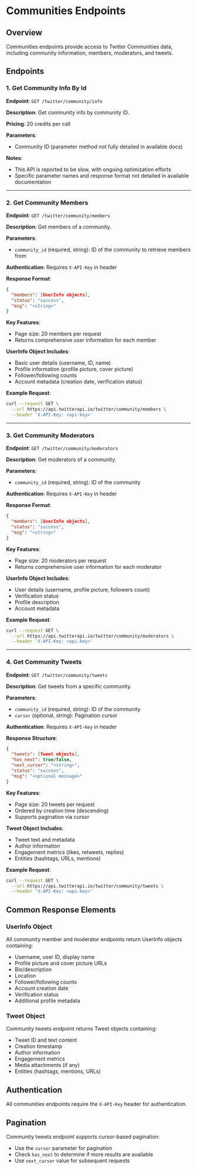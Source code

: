 # Communities Endpoints

## Overview
Communities endpoints provide access to Twitter Communities data, including community information, members, moderators, and tweets.

## Endpoints

### 1. Get Community Info By Id
**Endpoint**: `GET /twitter/community/info`

**Description**: Get community info by community ID.

**Pricing**: 20 credits per call

**Parameters**:
- Community ID (parameter method not fully detailed in available docs)

**Notes**: 
- This API is reported to be slow, with ongoing optimization efforts
- Specific parameter names and response format not detailed in available documentation

---

### 2. Get Community Members
**Endpoint**: `GET /twitter/community/members`

**Description**: Get members of a community.

**Parameters**:
- `community_id` (required, string): ID of the community to retrieve members from

**Authentication**: Requires `X-API-Key` in header

**Response Format**:
```json
{
  "members": [UserInfo objects],
  "status": "success",
  "msg": "<string>"
}
```

**Key Features**:
- Page size: 20 members per request
- Returns comprehensive user information for each member

**UserInfo Object Includes**:
- Basic user details (username, ID, name)
- Profile information (profile picture, cover picture)
- Follower/following counts
- Account metadata (creation date, verification status)

**Example Request**:
```bash
curl --request GET \
  --url https://api.twitterapi.io/twitter/community/members \
  --header 'X-API-Key: <api-key>'
```

---

### 3. Get Community Moderators
**Endpoint**: `GET /twitter/community/moderators`

**Description**: Get moderators of a community.

**Parameters**:
- `community_id` (required, string): ID of the community

**Authentication**: Requires `X-API-Key` in header

**Response Format**:
```json
{
  "members": [UserInfo objects],
  "status": "success",
  "msg": "<string>"
}
```

**Key Features**:
- Page size: 20 moderators per request
- Returns comprehensive user information for each moderator

**UserInfo Object Includes**:
- User details (username, profile picture, followers count)
- Verification status
- Profile description
- Account metadata

**Example Request**:
```bash
curl --request GET \
  --url https://api.twitterapi.io/twitter/community/moderators \
  --header 'X-API-Key: <api-key>'
```

---

### 4. Get Community Tweets
**Endpoint**: `GET /twitter/community/tweets`

**Description**: Get tweets from a specific community.

**Parameters**:
- `community_id` (required, string): ID of the community
- `cursor` (optional, string): Pagination cursor

**Authentication**: Requires `X-API-Key` in header

**Response Structure**:
```json
{
  "tweets": [Tweet objects],
  "has_next": true/false,
  "next_cursor": "<string>",
  "status": "success",
  "msg": "<optional message>"
}
```

**Key Features**:
- Page size: 20 tweets per request
- Ordered by creation time (descending)
- Supports pagination via cursor

**Tweet Object Includes**:
- Tweet text and metadata
- Author information
- Engagement metrics (likes, retweets, replies)
- Entities (hashtags, URLs, mentions)

**Example Request**:
```bash
curl --request GET \
  --url https://api.twitterapi.io/twitter/community/tweets \
  --header 'X-API-Key: <api-key>'
```

## Common Response Elements

### UserInfo Object
All community member and moderator endpoints return UserInfo objects containing:
- Username, user ID, display name
- Profile picture and cover picture URLs
- Bio/description
- Location
- Follower/following counts
- Account creation date
- Verification status
- Additional profile metadata

### Tweet Object
Community tweets endpoint returns Tweet objects containing:
- Tweet ID and text content
- Creation timestamp
- Author information
- Engagement metrics
- Media attachments (if any)
- Entities (hashtags, mentions, URLs)

## Authentication
All communities endpoints require the `X-API-Key` header for authentication.

## Pagination
Community tweets endpoint supports cursor-based pagination:
- Use the `cursor` parameter for pagination
- Check `has_next` to determine if more results are available
- Use `next_cursor` value for subsequent requests